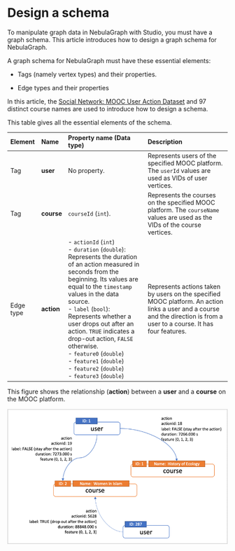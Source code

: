 # Design a schema

To manipulate graph data in NebulaGraph with Studio, you must have a graph schema. This article introduces how to design a graph schema for NebulaGraph.

A graph schema for NebulaGraph must have these essential elements:

- Tags (namely vertex types) and their properties.

- Edge types and their properties

In this article, the [Social Network: MOOC User Action Dataset](https://snap.stanford.edu/data/act-mooc.html "Click to go to Stanford Network Analysis Platform (SNAP) website") and 97 distinct course names are used to introduce how to design a schema.

This table gives all the essential elements of the schema.

| Element  | Name  | Property name (Data type)  |  Description  |
| :---  | :---  | :---  | :---  |
| Tag  | **user**  | No property. | Represents users of the specified MOOC platform. The `userId` values are used as VIDs of user vertices.  |
| Tag  | **course** | `courseId` (`int`).  | Represents the courses on the specified MOOC platform. The `courseName` values are used as the VIDs of the course vertices. |
| Edge type | **action**  | - `actionId` (`int`) <br /> - `duration` (`double`): Represents the duration of an action measured in seconds from the beginning. Its values are equal to the `timestamp` values in the data source.  <br /> - `label` (`bool`): Represents whether a user drops out after an action. `TRUE` indicates a drop-out action, `FALSE` otherwise. <br /> - `feature0` (`double`) <br /> - `feature1` (`double`) <br /> - `feature2` (`double`) <br /> - `feature3` (`double`) |  Represents actions taken by users on the specified MOOC platform. An action links a user and a course and the direction is from a user to a course. It has four features.   |

This figure shows the relationship (**action**) between a **user** and a **course** on the MOOC platform.

![Users take actions on a MOOC platform](../figs/st-ug-006.png "Relationship between users and courses in the example dataset")
